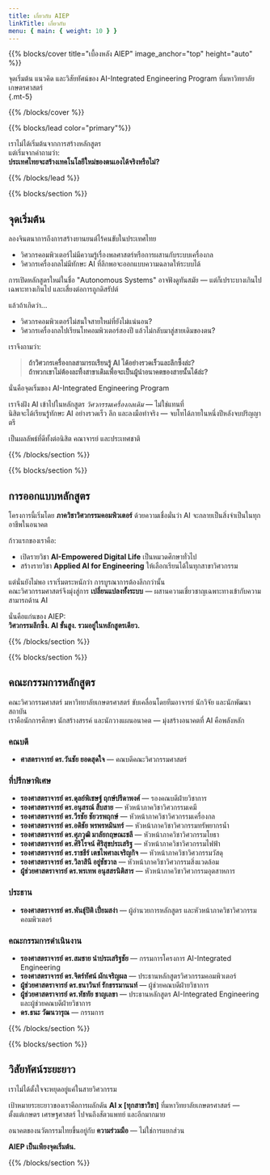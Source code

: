```yaml
---
title: เกี่ยวกับ AIEP
linkTitle: เกี่ยวกับ
menu: { main: { weight: 10 } }
---
```


{{% blocks/cover title="เบื้องหลัง AIEP" image_anchor="top" height="auto" %}}

จุดเริ่มต้น แนวคิด และวิสัยทัศน์ของ AI-Integrated Engineering Program ที่มหาวิทยาลัยเกษตรศาสตร์  
{.mt-5}

{{% /blocks/cover %}}


{{% blocks/lead color="primary"%}}

เราไม่ได้เริ่มต้นจากการสร้างหลักสูตร  
แต่เริ่มจากคำถามว่า:  
**ประเทศไทยจะสร้างเทคโนโลยีใหม่ของตนเองได้จริงหรือไม่?**

{{% /blocks/lead %}}


{{% blocks/section %}}

## จุดเริ่มต้น

ลองจินตนาการถึงการสร้างยานยนต์ไร้คนขับในประเทศไทย

- วิศวกรคอมพิวเตอร์ไม่มีความรู้เรื่องพลศาสตร์หรือการผสานกับระบบเครื่องกล
- วิศวกรเครื่องกลไม่มีทักษะ AI ที่ลึกพอจะออกแบบความฉลาดให้ระบบได้

การเปิดหลักสูตรใหม่ในชื่อ "Autonomous Systems" อาจฟังดูทันสมัย — แต่ก็เปราะบางเกินไป เฉพาะทางเกินไป และเสี่ยงต่อการถูกดิสรัปต์

แล้วถ้าเกิดว่า…

- วิศวกรคอมพิวเตอร์ไม่สนใจสายใหม่ที่ยังไม่แน่นอน?
- วิศวกรเครื่องกลไปเรียนโทคอมพิวเตอร์สองปี แล้วไม่กลับมาสู่สายเดิมของตน?

เราจึงถามว่า:
> **ถ้าวิศวกรเครื่องกลสามารถเรียนรู้ AI ได้อย่างรวดเร็วและลึกซึ้งล่ะ?**  
> **ถ้าพวกเขาไม่ต้องละทิ้งสาขาเดิมเพื่อจะเป็นผู้นำอนาคตของสายนั้นได้ล่ะ?**

นั่นคือจุดเริ่มของ AI-Integrated Engineering Program

เราจึงฝัง AI เข้าไปในหลักสูตร *วิศวกรรมเครื่องกลเดิม* — ไม่ใช่แทนที่  
นิสิตจะได้เรียนรู้ทักษะ AI อย่างรวดเร็ว ลึก และลงมือทำจริง — จบโทได้ภายในหนึ่งปีหลังจบปริญญาตรี

เป็นผลลัพธ์ที่ดีทั้งต่อนิสิต คณาจารย์ และประเทศชาติ

{{% /blocks/section %}}


{{% blocks/section %}}

## การออกแบบหลักสูตร

โครงการนี้เริ่มโดย **ภาควิชาวิศวกรรมคอมพิวเตอร์** ด้วยความเชื่อมั่นว่า AI จะกลายเป็นสิ่งจำเป็นในทุกอาชีพในอนาคต

ก้าวแรกของเราคือ:

- เปิดรายวิชา **AI-Empowered Digital Life** เป็นหมวดศึกษาทั่วไป  
- สร้างรายวิชา **Applied AI for Engineering** ให้เลือกเรียนได้ในทุกสาขาวิศวกรรม

แต่นั่นยังไม่พอ เราเริ่มตระหนักว่า การบูรณาการต้องลึกกว่านั้น  
คณะวิศวกรรมศาสตร์จึงมุ่งสู่การ **เปลี่ยนแปลงทั้งระบบ** — ผสานความเชี่ยวชาญเฉพาะทางเข้ากับความสามารถด้าน AI

นั่นคือแก่นของ AIEP:  
**วิศวกรรมลึกซึ้ง. AI ขั้นสูง. รวมอยู่ในหลักสูตรเดียว.**

{{% /blocks/section %}}


{{% blocks/section %}}

## คณะกรรมการหลักสูตร

คณะวิศวกรรมศาสตร์ มหาวิทยาลัยเกษตรศาสตร์ ขับเคลื่อนโดยทีมอาจารย์ นักวิจัย และนักพัฒนาสถาบัน  
เราคือนักการศึกษา นักสร้างสรรค์ และนักวางแผนอนาคต — มุ่งสร้างอนาคตที่ AI คือพลังหลัก

### คณบดี

- **ศาสตราจารย์ ดร.วันชัย ยอดสุดใจ** — คณบดีคณะวิศวกรรมศาสตร์

### ที่ปรึกษาพิเศษ

- **รองศาสตราจารย์ ดร.ดุลย์พิเชษฐ์ ฤกษ์ปรีดาพงศ์** — รองคณบดีฝ่ายวิชาการ  
- **รองศาสตราจารย์ ดร.อนุสรณ์ สืบสาย** — หัวหน้าภาควิชาวิศวกรรมเคมี  
- **รองศาสตราจารย์ ดร.วีรชัย ชัยวรพฤกษ์** — หัวหน้าภาควิชาวิศวกรรมเครื่องกล  
- **รองศาสตราจารย์ ดร.อดิชัย พรพรหมินทร์** — หัวหน้าภาควิชาวิศวกรรมทรัพยากรน้ำ
- **รองศาสตราจารย์ ดร.ศุภวุฒิ มาลัยกฤษณะชลี** — หัวหน้าภาควิชาวิศวกรรมโยธา  
- **รองศาสตราจารย์ ดร.ศิริโรจน์ ศิริสุขประเสริฐ** — หัวหน้าภาควิชาวิศวกรรมไฟฟ้า  
- **รองศาสตราจารย์ ดร.ราชธีร์ เตชไพศาลเจริญกิจ** — หัวหน้าภาควิชาวิศวกรรมวัสดุ  
- **รองศาสตราจารย์ ดร.วิลาสินี อยู่ชัชวาล** — หัวหน้าภาควิชาวิศวกรรมสิ่งแวดล้อม  
- **ผู้ช่วยศาสตราจารย์ ดร.พรเทพ อนุสสรนิติสาร** — หัวหน้าภาควิชาวิศวกรรมอุตสาหการ  

### ประธาน

- **รองศาสตราจารย์ ดร.พันธุ์ปิติ เปี่ยมสง่า** — ผู้อำนวยการหลักสูตร และหัวหน้าภาควิชาวิศวกรรมคอมพิวเตอร์

### คณะกรรมการดำเนินงาน

- **รองศาสตราจารย์ ดร.สมชาย นำประเสริฐชัย** — กรรมการโครงการ AI-Integrated Engineering  
- **รองศาสตราจารย์ ดร.จิตร์ทัศน์ ผักเจริญผล** — ประธานหลักสูตรวิศวกรรมคอมพิวเตอร์  
- **ผู้ช่วยศาสตราจารย์ ดร.ธนาวินท์ รักธรรมานนท์** — ผู้ช่วยคณบดีฝ่ายวิชาการ  
- **ผู้ช่วยศาสตราจารย์ ดร.หัชทัย ชาญเลขา** — ประธานหลักสูตร AI-Integrated Engineering และผู้ช่วยคณบดีฝ่ายวิชาการ  
- **ดร.ธนะ วัฒนวารุณ** — กรรมการ


{{% /blocks/section %}}


{{% blocks/section %}}

## วิสัยทัศน์ระยะยาว

เราไม่ได้ตั้งใจจะหยุดอยู่แค่ในสายวิศวกรรม

เป้าหมายระยะยาวของเราคือการผลักดัน **AI x [ทุกสาขาวิชา]** ที่มหาวิทยาลัยเกษตรศาสตร์ —  
ตั้งแต่เกษตร เศรษฐศาสตร์ ไปจนถึงสัตวแพทย์ และอีกมากมาย

อนาคตของนวัตกรรมไทยขึ้นอยู่กับ **ความร่วมมือ** — ไม่ใช่การแยกส่วน

**AIEP เป็นเพียงจุดเริ่มต้น.**

{{% /blocks/section %}}
